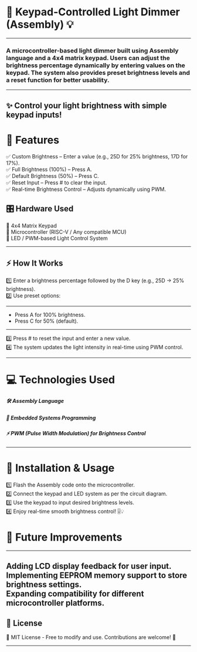 # 🔢 Keypad-Controlled Light Dimmer (Assembly) 💡
___ 
### A microcontroller-based light dimmer built using Assembly language and a 4x4 matrix keypad. Users can adjust the brightness percentage dynamically by entering values on the keypad. The system also provides preset brightness levels and a reset function for better usability.
___ 
## ✨ Control your light brightness with simple keypad inputs!
# 🎯 Features
✅ Custom Brightness – Enter a value (e.g., 25D for 25% brightness, 17D for 17%).<br>
✅ Full Brightness (100%) – Press A.<br>
✅ Default Brightness (50%) – Press C.<br>
✅ Reset Input – Press # to clear the input.<br>
✅ Real-time Brightness Control – Adjusts dynamically using PWM.<br>

## 🎛️ Hardware Used
🔹 4x4 Matrix Keypad <br>
🔹 Microcontroller (RISC-V / Any compatible MCU)<br>
🔹 LED / PWM-based Light Control System<br>
___ 
## ⚡ How It Works

1️⃣ Enter a brightness percentage followed by the D key (e.g., 25D → 25% brightness).<br>
2️⃣ Use preset options:<br>
___ 
 - Press A for 100% brightness.<br>
 - Press C for 50% (default).
___ 
3️⃣ Press # to reset the input and enter a new value.<br>
4️⃣ The system updates the light intensity in real-time using PWM control.<br>
___ 
# 💻 Technologies Used 
##### 🛠️ Assembly Language
##### 📡 Embedded Systems Programming
##### ⚡ PWM (Pulse Width Modulation) for Brightness Control
___ 
# 🚀 Installation & Usage 
1️⃣ Flash the Assembly code onto the microcontroller.<br>
2️⃣ Connect the keypad and LED system as per the circuit diagram.<br>
3️⃣ Use the keypad to input desired brightness levels.<br>
4️⃣ Enjoy real-time smooth brightness control! 🎚️💡<br>

# 📌 Future Improvements
--- 
 Adding LCD display feedback for user input.<br>
 Implementing EEPROM memory support to store brightness settings.<br>
 Expanding compatibility for different microcontroller platforms.<br>
--- 
## 📜 License
📝 MIT License - Free to modify and use. Contributions are welcome! 🤝
___ 
